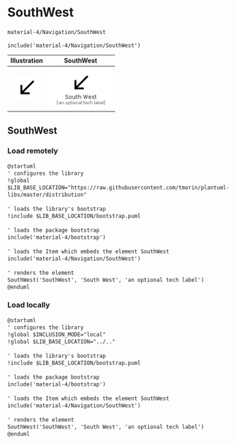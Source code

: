 # SouthWest


```text
material-4/Navigation/SouthWest
```

```text
include('material-4/Navigation/SouthWest')
```



| Illustration | SouthWest |
| :---: | :---: |
| ![illustration for Illustration](../../material-4/Navigation/SouthWest.png) | ![illustration for SouthWest](../../material-4/Navigation/SouthWest.Local.png) |




## SouthWest

### Load remotely
```plantuml
@startuml
' configures the library
!global $LIB_BASE_LOCATION="https://raw.githubusercontent.com/tmorin/plantuml-libs/master/distribution"

' loads the library's bootstrap
!include $LIB_BASE_LOCATION/bootstrap.puml

' loads the package bootstrap
include('material-4/bootstrap')

' loads the Item which embeds the element SouthWest
include('material-4/Navigation/SouthWest')

' renders the element
SouthWest('SouthWest', 'South West', 'an optional tech label')
@enduml
```

### Load locally
```plantuml
@startuml
' configures the library
!global $INCLUSION_MODE="local"
!global $LIB_BASE_LOCATION="../.."

' loads the library's bootstrap
!include $LIB_BASE_LOCATION/bootstrap.puml

' loads the package bootstrap
include('material-4/bootstrap')

' loads the Item which embeds the element SouthWest
include('material-4/Navigation/SouthWest')

' renders the element
SouthWest('SouthWest', 'South West', 'an optional tech label')
@enduml
```

